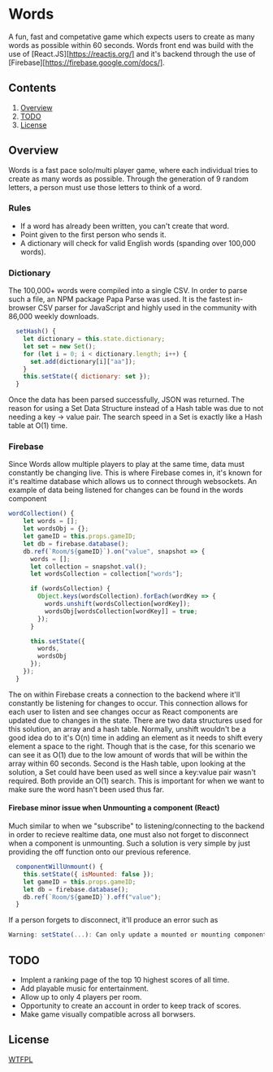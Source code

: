 # Words

A fun, fast and competative game which expects users to create as many words as possible within 60 seconds. Words front end was build with the use of [React.JS][https://reactjs.org/] and it's backend through the use of [Firebase][https://firebase.google.com/docs/].

## Contents

1. [Overview](#overview)
1. [TODO](#todo)
1. [License](#license)

## Overview

Words is a fast pace solo/multi player game, where each individual tries to create as many words as possible. Through the generation of 9 random
letters, a person must use those letters to think of a word.

### Rules

- If a word has already been written, you can't create that word.
- Point given to the first person who sends it.
- A dictionary will check for valid English words (spanding over 100,000 words).

### Dictionary

The 100,000+ words were compiled into a single CSV. In order to parse such a file, an NPM package Papa Parse was used. It is the fastest in-browser CSV parser for JavaScript and highly used in the community with 86,000 weekly downloads.

```javascript
  setHash() {
    let dictionary = this.state.dictionary;
    let set = new Set();
    for (let i = 0; i < dictionary.length; i++) {
      set.add(dictionary[i]["aa"]);
    }
    this.setState({ dictionary: set });
  }
```

Once the data has been parsed successfully, JSON was returned. The reason for using a Set Data Structure instead of a Hash table was due to not needing a key -> value pair. The search speed in a Set is exactly like a Hash table at O(1) time.

### Firebase

Since Words allow multiple players to play at the same time, data must constantly be changing live. This is where Firebase comes in, it's known for it's realtime database which allows us to connect through websockets. An example of data being listened for changes can be found in the words component

```javascript
wordCollection() {
    let words = [];
    let wordsObj = {};
    let gameID = this.props.gameID;
    let db = firebase.database();
    db.ref(`Room/${gameID}`).on("value", snapshot => {
      words = [];
      let collection = snapshot.val();
      let wordsCollection = collection["words"];

      if (wordsCollection) {
        Object.keys(wordsCollection).forEach(wordKey => {
          words.unshift(wordsCollection[wordKey]);
          wordsObj[wordsCollection[wordKey]] = true;
        });
      }

      this.setState({
        words,
        wordsObj
      });
    });
  }
```

The on within Firebase creats a connection to the backend where it'll constantly be listening for changes to occur. This connection allows for each user to listen and see changes occur as React components are updated due to changes in the state. There are two data structures used for this solution, an array and a hash table. Normally, unshift wouldn't be a good idea do to it's O(n) time in adding an element as it needs to shift every element a space to the right. Though that is the case, for this scenario we can see it as O(1) due to the low amount of words that will be within the array within 60 seconds. Second is the Hash table, upon looking at the solution, a Set could have been used as well since a key:value pair wasn't required. Both provide an O(1) search. This is important for when we want to make sure the word hasn't been used thus far.

#### Firebase minor issue when Unmounting a component (React)

Much similar to when we "subscribe" to listening/connecting to the backend in order to recieve realtime data, one must also not forget to disconnect when a component is unmounting. Such a solution is very simple by just providing the off function onto our previous reference.

```javascript
  componentWillUnmount() {
    this.setState({ isMounted: false });
    let gameID = this.props.gameID;
    let db = firebase.database();
    db.ref(`Room/${gameID}`).off("value");
  }
```

If a person forgets to disconnect, it'll produce an error such as

```javascript
Warning: setState(...): Can only update a mounted or mounting component. This usually means you called setState() on an unmounted component. This is a no-op. Please check the code for the _class component
```

## TODO

- Implent a ranking page of the top 10 highest scores of all time.
- Add playable music for entertainment.
- Allow up to only 4 players per room.
- Opportunity to create an account in order to keep track of scores.
- Make game visually compatible across all borwsers.

## License

<a rel="license" href="http://www.wtfpl.net/">WTFPL</a>
